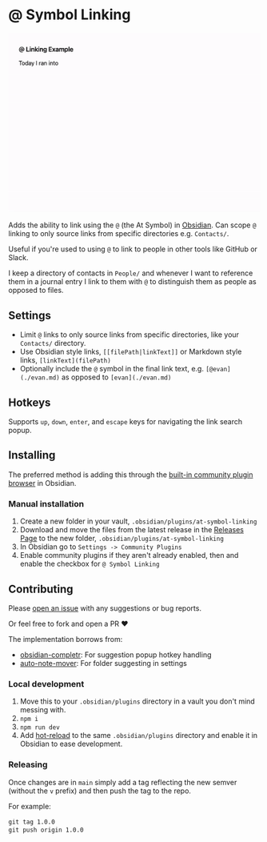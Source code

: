 # @ Symbol Linking

![Gif demo of using the @ symbol to link to a name in Persons/](./docs/at-symbol-linking-1.1.0.gif)

Adds the ability to link using the `@` (the At Symbol) in [Obsidian](https://obsidian.md/). Can scope `@` linking to only source links from specific directories e.g. `Contacts/`.

Useful if you're used to using `@` to link to people in other tools like GitHub or Slack.

I keep a directory of contacts in `People/` and whenever I want to reference them in a journal entry I link to them with `@` to distinguish them as people as opposed to files.

## Settings

- Limit `@` links to only source links from specific directories, like your `Contacts/` directory.
- Use Obsidian style links, `[[filePath|linkText]]` or Markdown style links, `[linkText](filePath)`
- Optionally include the `@` symbol in the final link text, e.g. `[@evan](./evan.md)` as opposed to `[evan](./evan.md)`

## Hotkeys

Supports `up`, `down`, `enter`, and `escape` keys for navigating the link search popup.

## Installing

The preferred method is adding this through the [built-in community plugin browser](https://help.obsidian.md/Extending+Obsidian/Community+plugins) in Obsidian.

### Manual installation

1. Create a new folder in your vault, `.obsidian/plugins/at-symbol-linking`
1. Download and move the files from the latest release in the [Releases Page](https://github.com/Ebonsignori/obsidian-at-symbol-linking/releases) to the new folder, `.obsidian/plugins/at-symbol-linking`
1. In Obsidian go to `Settings -> Community Plugins`
1. Enable community plugins if they aren't already enabled, then and enable the checkbox for `@ Symbol Linking`

## Contributing 

Please [open an issue](https://github.com/Ebonsignori/obsidian-at-symbol-linking/issues/new) with any suggestions or bug reports.

Or feel free to fork and open a PR :heart:

The implementation borrows from:

- [obsidian-completr](https://github.com/tth05/obsidian-completr): For suggestion popup hotkey handling
- [auto-note-mover](https://github.com/farux/obsidian-auto-note-mover): For folder suggesting in settings 

### Local development

1. Move this to your `.obsidian/plugins` directory in a vault you don't mind messing with.
1. `npm i`
1. `npm run dev`
1. Add [hot-reload](https://github.com/pjeby/hot-reload) to the same `.obsidian/plugins` directory and enable it in Obsidian to ease development.

### Releasing

Once changes are in `main` simply add a tag reflecting the new semver (without the `v` prefix) and then push the tag to the repo.

For example:
```
git tag 1.0.0
git push origin 1.0.0
```